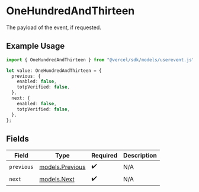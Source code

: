 # OneHundredAndThirteen

The payload of the event, if requested.

## Example Usage

```typescript
import { OneHundredAndThirteen } from "@vercel/sdk/models/userevent.js";

let value: OneHundredAndThirteen = {
  previous: {
    enabled: false,
    totpVerified: false,
  },
  next: {
    enabled: false,
    totpVerified: false,
  },
};
```

## Fields

| Field                                    | Type                                     | Required                                 | Description                              |
| ---------------------------------------- | ---------------------------------------- | ---------------------------------------- | ---------------------------------------- |
| `previous`                               | [models.Previous](../models/previous.md) | :heavy_check_mark:                       | N/A                                      |
| `next`                                   | [models.Next](../models/next.md)         | :heavy_check_mark:                       | N/A                                      |